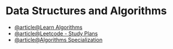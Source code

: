 # Data Structures and Algorithms

- [@article@Learn Algorithms](https://leetcode.com/explore/learn/)
- [@article@Leetcode - Study Plans](https://leetcode.com/studyplan/)
- [@article@Algorithms Specialization](https://imp.i384100.net/5gqv4n)